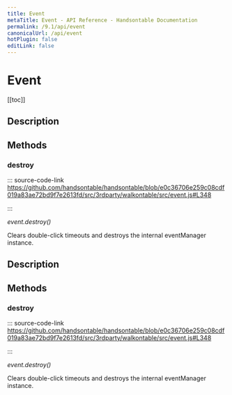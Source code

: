 ```yaml
---
title: Event
metaTitle: Event - API Reference - Handsontable Documentation
permalink: /9.1/api/event
canonicalUrl: /api/event
hotPlugin: false
editLink: false
---
```


# Event

[[toc]]

## Description


## Methods

### destroy
  
::: source-code-link https://github.com/handsontable/handsontable/blob/e0c36706e259c08cdf019a83ae72bd9f7e2613fd/src/3rdparty/walkontable/src/event.js#L348

:::

_event.destroy()_

Clears double-click timeouts and destroys the internal eventManager instance.



## Description


## Methods

### destroy
  
::: source-code-link https://github.com/handsontable/handsontable/blob/e0c36706e259c08cdf019a83ae72bd9f7e2613fd/src/3rdparty/walkontable/src/event.js#L348

:::

_event.destroy()_

Clears double-click timeouts and destroys the internal eventManager instance.


